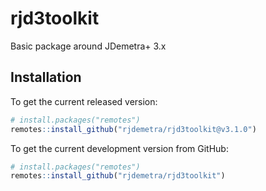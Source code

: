 # rjd3toolkit
Basic package around JDemetra+ 3.x

## Installation

To get the current released version:

``` r
# install.packages("remotes")
remotes::install_github("rjdemetra/rjd3toolkit@v3.1.0")
```

To get the current development version from GitHub:

``` r
# install.packages("remotes")
remotes::install_github("rjdemetra/rjd3toolkit")
```
